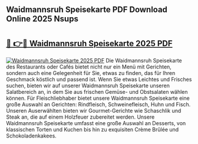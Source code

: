 ## Waidmannsruh Speisekarte PDF Download Online 2025 Nsups

# <h2><a href="http://gc9u0o4.nevu.top/?p=Waidmannsruh+Speisekarte">🔗 👉🔴 Waidmannsruh Speisekarte 2025 PDF</a></h2>

[![Waidmannsruh Speisekarte 2025 PDF](https://i.imgur.com/dBaPXMq.png)](http://gc9u0o4.nevu.top/?p=Waidmannsruh+Speisekarte)
Die Waidmannsruh Speisekarte des Restaurants oder Cafés bietet nicht nur ein Menü mit Gerichten, sondern auch eine Gelegenheit für Sie, etwas zu finden, das für Ihren Geschmack köstlich und passend ist. Wenn Sie etwas Leichtes und Frisches suchen, bieten wir auf unserer Waidmannsruh Speisekarte unseren Salatbereich an, in dem Sie aus frischen Gemüse- und Obstsalaten wählen können. Für Fleischliebhaber bietet unsere Waidmannsruh Speisekarte eine große Auswahl an Gerichten: Rindfleisch, Schweinefleisch, Huhn und Fisch. Unseren Auserwählten bieten wir Gourmet-Gerichte wie Schaschlik und Steak an, die auf einem Holzfeuer zubereitet werden. Unsere Waidmannsruh Speisekarte umfasst eine große Auswahl an Desserts, von klassischen Torten und Kuchen bis hin zu exquisiten Crème Brûlée und Schokoladenkakees.
